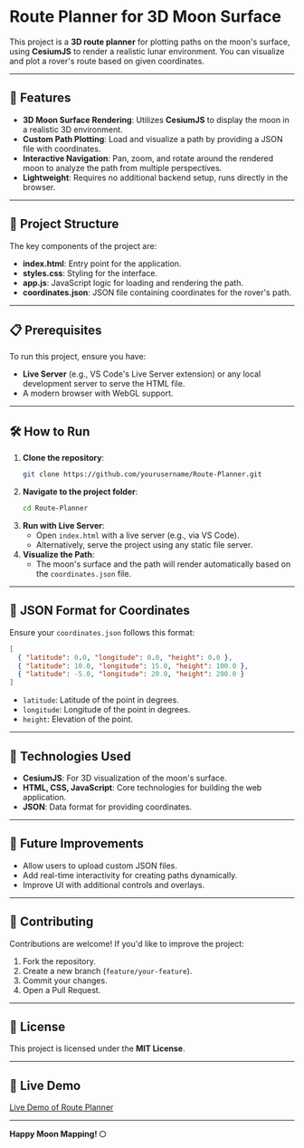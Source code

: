 # Route Planner for 3D Moon Surface

This project is a **3D route planner** for plotting paths on the moon's surface, using **CesiumJS** to render a realistic lunar environment. You can visualize and plot a rover's route based on given coordinates.

---

## 🚀 Features
- **3D Moon Surface Rendering**: Utilizes **CesiumJS** to display the moon in a realistic 3D environment.
- **Custom Path Plotting**: Load and visualize a path by providing a JSON file with coordinates.
- **Interactive Navigation**: Pan, zoom, and rotate around the rendered moon to analyze the path from multiple perspectives.
- **Lightweight**: Requires no additional backend setup, runs directly in the browser.

---

## 📁 Project Structure
The key components of the project are:
- **index.html**: Entry point for the application.
- **styles.css**: Styling for the interface.
- **app.js**: JavaScript logic for loading and rendering the path.
- **coordinates.json**: JSON file containing coordinates for the rover's path.

---

## 📋 Prerequisites
To run this project, ensure you have:
- **Live Server** (e.g., VS Code's Live Server extension) or any local development server to serve the HTML file.
- A modern browser with WebGL support.

---

## 🛠️ How to Run
1. **Clone the repository**:
   ```bash
   git clone https://github.com/yourusername/Route-Planner.git
   ```
2. **Navigate to the project folder**:
   ```bash
   cd Route-Planner
   ```
3. **Run with Live Server**:
   - Open `index.html` with a live server (e.g., via VS Code).
   - Alternatively, serve the project using any static file server.
4. **Visualize the Path**:
   - The moon's surface and the path will render automatically based on the `coordinates.json` file.

---

## 📄 JSON Format for Coordinates
Ensure your `coordinates.json` follows this format:
```json
[
  { "latitude": 0.0, "longitude": 0.0, "height": 0.0 },
  { "latitude": 10.0, "longitude": 15.0, "height": 100.0 },
  { "latitude": -5.0, "longitude": 20.0, "height": 200.0 }
]
```
- `latitude`: Latitude of the point in degrees.
- `longitude`: Longitude of the point in degrees.
- `height`: Elevation of the point.

---

## 🌌 Technologies Used
- **CesiumJS**: For 3D visualization of the moon's surface.
- **HTML, CSS, JavaScript**: Core technologies for building the web application.
- **JSON**: Data format for providing coordinates.

---

## 🌟 Future Improvements
- Allow users to upload custom JSON files.
- Add real-time interactivity for creating paths dynamically.
- Improve UI with additional controls and overlays.

---

## 🤝 Contributing
Contributions are welcome! If you'd like to improve the project:
1. Fork the repository.
2. Create a new branch (`feature/your-feature`).
3. Commit your changes.
4. Open a Pull Request.

---

## 📝 License
This project is licensed under the **MIT License**.

---

## 🔗 Live Demo
[Live Demo of Route Planner](https://bhardwajarjit.github.io/Route-Planner/)

---

**Happy Moon Mapping! 🌕**

